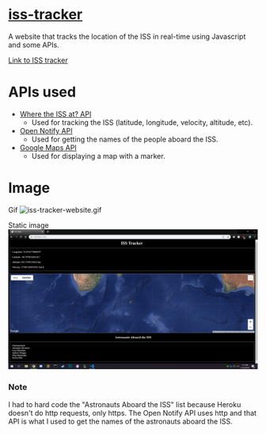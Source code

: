 # [iss-tracker](https://iss.alanconstantino.com)
A website that tracks the location of the ISS in real-time using Javascript and some APIs.

[Link to ISS tracker](https://iss.alanconstantino.com)

# APIs used
- <a href="https://wheretheiss.at/w/developer">Where the ISS at? API</a>
  - Used for tracking the ISS (latitude, longitude, velocity, altitude, etc).
- <a href="http://open-notify.org/Open-Notify-API/People-In-Space/">Open Notify API</a>
  - Used for getting the names of the people aboard the ISS.
- <a href="https://developers.google.com/maps/documentation/javascript/tutorial">Google Maps API</a>
  - Used for displaying a map with a marker.
  
# Image

Gif
<img src="images/iss-tracker-website.gif" alt="iss-tracker-website.gif">

Static image
<img src="images/iss-tracker.png" alt="iss-tracker.png">

### Note
I had to hard code the "Astronauts Aboard the ISS" list because Heroku doesn't do http requests, only https. The Open Notify API uses http and that API is what I used to get the names of the astronauts aboard the ISS.
